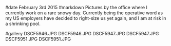 #date February 3rd 2015
#markdown
Pictures by the office where I currently work on a rare snowy day.
Currently being the operative word as my US employers have decided to
right-size us yet again, and I am at risk in a shrinking pool.

#gallery
DSCF5946.JPG	DSCF5946.JPG
DSCF5947.JPG	DSCF5947.JPG
DSCF5951.JPG	DSCF5951.JPG
